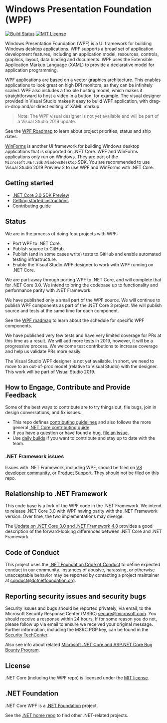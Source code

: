 # Windows Presentation Foundation (WPF)

[![Build Status](https://dnceng.visualstudio.com/public/_apis/build/status/dotnet/wpf/dotnet-wpf%20CI)](https://dnceng.visualstudio.com/public/_build/latest?definitionId=270)
[![MIT License](https://img.shields.io/badge/license-MIT-green.svg)](https://github.com/dotnet/wpf/blob/master/LICENSE.TXT)

Windows Presentation Foundation (WPF) is a UI framework for building Windows desktop applications. WPF supports a broad set of application development features, including an application model, resources, controls, graphics, layout, data binding and documents. WPF uses the Extensible Application Markup Language (XAML) to provide a declarative model for application programming.

WPF applications are based on a vector graphics architecture. This enables applications to look great on high DPI monitors, as they can be infinitely scaled. WPF also includes a flexible hosting model, which makes it straightforward to host a video in a button, for example. The visual designer provided in Visual Studio makes it easy to build WPF application, with drag-in-drop and/or direct editing of XAML markup.

> Note: The WPF visual designer is not yet available and will be part of a Visual Studio 2019 update.

See the [WPF Roadmap](roadmap.md) to learn about project priorities, status and ship dates.

[WinForms](https://github.com/dotnet/winforms) is another UI framework for building Windows desktop applications that is supported on .NET Core. WPF and WinForms applications only run on Windows. They are part of the `Microsoft.NET.Sdk.WindowsDesktop` SDK. You are recommended to use Visual Studio 2019 Preview 2 to use WPF and WinForms with .NET Core.

## Getting started

* [.NET Core 3.0 SDK Preview](https://dotnet.microsoft.com/download/dotnet-core/3.0)
* [Getting started instructions](Documentation/getting-started.md)
* [Contributing guide](Documentation/contributing.md)

## Status

We are in the process of doing four projects with WPF:

* Port WPF to .NET Core.
* Publish source to GitHub.
* Publish (and in some cases write) tests to GitHub and enable automated testing infrastructure.
* Enable the Visual Studio WPF designer to work with WPF running on .NET Core.

We are part-away through porting WPF to .NET Core, and will complete that for .NET Core 3.0. We intend to bring the codebase up to functionality and performance parity with .NET Framework.

We have published only a small part of the WPF source. We will continue to publish WPF components as part of the .NET Core 3 project. We will publish source and tests at the same time for each component.

See the [WPF roadmap](roadmap.md) to learn about the schedule for specific WPF components.

We have published very few tests and have very limited coverage for PRs at this time as a result. We will add more tests in 2019, however, it will be a progressive process. We welcome test contributions to increase coverage and help us validate PRs more easily.

The Visual Studio WPF designer is not yet available. In short, we need to move to an out-of-proc model (relative to Visual Studio) with the designer. This work will be part of Visual Studio 2019.

## How to Engage, Contribute and Provide Feedback

Some of the best ways to contribute are to try things out, file bugs, join in design conversations, and fix issues.

* This repo defines [contributing guidelines](Documentation/contributing.md) and also follows the more general [.NET Core contributing guide](https://github.com/dotnet/coreclr/blob/master/Documentation/project-docs/contributing.md).
* If you have a question or have found a bug, [file an issue](https://github.com/dotnet/wpf/issues/new).
* Use [daily builds](Documentation/getting-started.md#installation) if you want to contribute and stay up to date with the team.

### .NET Framework issues

Issues with .NET Framework, including WPF, should be filed on [VS developer community](https://developercommunity.visualstudio.com/spaces/61/index.html), 
or [Product Support](https://support.microsoft.com/en-us/contactus?ws=support).
They should not be filed on this repo.

## Relationship to .NET Framework

This code base is a fork of the WPF code in the .NET Framework. We intend to release .NET Core 3.0 with WPF having parity with the .NET Framework version. Over time, the two implementations may diverge.

The [Update on .NET Core 3.0 and .NET Framework 4.8](https://blogs.msdn.microsoft.com/dotnet/2018/10/04/update-on-net-core-3-0-and-net-framework-4-8/) provides a good description of the forward-looking differences between .NET Core and .NET Framework.

## Code of Conduct

This project uses the [.NET Foundation Code of Conduct](https://dotnetfoundation.org/code-of-conduct) to define expected conduct in our community. Instances of abusive, harassing, or otherwise unacceptable behavior may be reported by contacting a project maintainer at conduct@dotnetfoundation.org.

## Reporting security issues and security bugs

Security issues and bugs should be reported privately, via email, to the Microsoft Security Response Center (MSRC) <secure@microsoft.com>. You should receive a response within 24 hours. If for some reason you do not, please follow up via email to ensure we received your original message. Further information, including the MSRC PGP key, can be found in the [Security TechCenter](https://www.microsoft.com/msrc/faqs-report-an-issue).

Also see info about related [Microsoft .NET Core and ASP.NET Core Bug Bounty Program](https://www.microsoft.com/msrc/bounty-dot-net-core).

## License

.NET Core (including the WPF repo) is licensed under the [MIT license](LICENSE.TXT).

## .NET Foundation

.NET Core WPF is a [.NET Foundation](https://www.dotnetfoundation.org/projects) project.

See the [.NET home repo](https://github.com/Microsoft/dotnet) to find other .NET-related projects.
